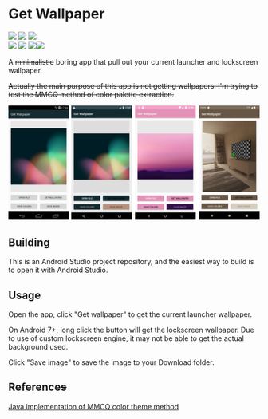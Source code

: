 Get Wallpaper
==============

![][package] ![][latest_version] ![][build_date]  
[![][license]][license_link] ![][made_with] ![][api_tested]![][api_supported]

[package]: https://img.shields.io/badge/Package-wmsdf.cl.exp4.getwallpaper-lightgrey.svg?style=flat-square
[latest_version]: https://img.shields.io/badge/Version-1.2%20(1200)-green.svg?style=flat-square
[build_date]: https://img.shields.io/badge/Build%20date-20220816-blue.svg?style=flat-square
[license]: https://img.shields.io/badge/License-GNU%20GPL%20v3-blue.svg?style=flat-square
[license_link]: https://www.gnu.org/licenses/gpl-3.0.en.html
[made_with]: https://img.shields.io/badge/Made%20with-Android%20Studio-green.svg?style=flat-square
[api_tested]: https://img.shields.io/badge/Android%20version-4.4|5.1|7.1|8.1|12.0-darkblue.svg?style=flat-square
[api_supported]: https://img.shields.io/badge/≥4.4-blue.svg?style=flat-square

A ~~minimalistic~~ boring app that pull out your current launcher and lockscreen wallpaper.

~~Actually the main purpose of this app is not getting wallpapers. I'm trying to test the MMCQ method of color palette extraction.~~

![screenshots](./_docs/screenshot/screenshots.png)

## Building

This is an Android Studio project repository, and the easiest way to build is to open it with Android Studio.

## Usage

Open the app, click "Get wallpaper" to get the current launcher wallpaper.

On Android 7+, long click the button will get the lockscreen wallpaper. Due to use of custom lockscreen engine, it may not be able to get the actual background used.

Click "Save image" to save the image to your Download folder.

## Reference~~s~~

[Java implementation of MMCQ color theme method](https://blog.csdn.net/hegan2010/article/details/84308152)
